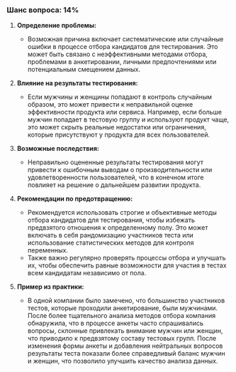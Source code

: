 ### Шанс вопроса: 14%

1. **Определение проблемы:**
   - Возможная причина включает систематические или случайные ошибки в процессе отбора кандидатов для тестирования. Это может быть связано с неэффективными методами отбора, проблемами в анкетировании, личными предпочтениями или потенциальным смещением данных.

2. **Влияние на результаты тестирования:**
   - Если мужчины и женщины попадают в контроль случайным образом, это может привести к неправильной оценке эффективности продукта или сервиса. Например, если больше мужчин попадает в тестовую группу и используют продукт чаще, это может скрыть реальные недостатки или ограничения, которые присутствуют у продукта для всех пользователей.

3. **Возможные последствия:**
   - Неправильно оцененные результаты тестирования могут привести к ошибочным выводам о производительности или удовлетворенности пользователей, что в конечном итоге повлияет на решение о дальнейшем развитии продукта.

4. **Рекомендации по предотвращению:**
   - Рекомендуется использовать строгие и объективные методы отбора кандидатов для тестирования, чтобы избежать предвзятого отношения к определенному полу. Это может включать в себя рандомизацию участников теста или использование статистических методов для контроля переменных.
   - Также важно регулярно проверять процессы отбора и улучшать их, чтобы обеспечить равные возможности для участия в тестах всем кандидатам независимо от пола.

5. **Пример из практики:**
   - В одной компании было замечено, что большинство участников тестов, которые проходили анкетирование, были мужчинами. После более тщательного анализа методов отбора компания обнаружила, что в процессе анкеты часто спрашивались вопросы, склонные привлекать внимание мужчин или женщин, что приводило к предвзятому составу тестовых групп. После изменения формы анкеты и добавления нейтральных вопросов результаты теста показали более справедливый баланс мужчин и женщин, что позволило улучшить качество анализа данных.